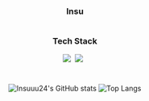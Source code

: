 <div align = "center">
<h3> Insu </h3>


#
<h3> Tech Stack </h3>
<p><img src="https://img.shields.io/badge/Swift-important?style=flat-square&logo=Swift&logoColor=FFFFFF"/>&nbsp;&nbsp;<img src="https://img.shields.io/badge/UIKit-skyblue?style=flat-square&logo=UIKit&logoColor=FFFFFF"/>&nbsp;&nbsp;</p>




#
![Insuuu24's GitHub stats](https://github-readme-stats.vercel.app/api?username=Insuuu24&show_icons=true&theme=highcontrast)
![Top Langs](https://github-readme-stats.vercel.app/api/top-langs/?username=Insuuu24&layout=compact&theme=highcontrast)
</div>
